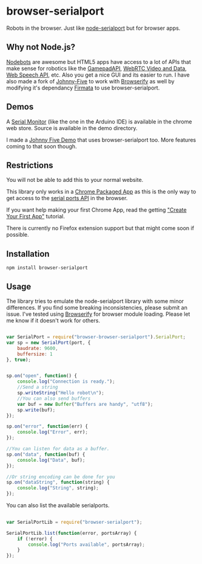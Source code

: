 
# browser-serialport

Robots in the browser. Just like [node-serialport](https://npmjs.org/package/serialport) but for browser apps. 


## Why not Node.js?

[Nodebots](http://nodebots.io/) are awesome but HTML5 apps have access to a lot of APIs that make sense for robotics like the [GamepadAPI](http://www.html5rocks.com/en/tutorials/doodles/gamepad/), [WebRTC Video and Data](http://www.webrtc.org/), [Web Speech API](http://www.google.com/intl/en/chrome/demos/speech.html), etc. Also you get a nice GUI and its easier to run. I have also made a fork of [Johnny-Five](https://github.com/garrows/johnny-five) to work with [Browserify](http://browserify.org/) as well by modifying it's dependancy [Firmata](https://github.com/garrows/firmata) to use browser-serialport. 


## Demos

A [Serial Monitor](https://chrome.google.com/webstore/detail/serial-monitor/ohncdkkhephpakbbecnkclhjkmbjnmlo) (like the one in the Arduino IDE) is available in the chrome web store. Source is available in the demo directory.

I made a [Johnny Five Demo](https://chrome.google.com/webstore/detail/johnny-five-demo/ikbnclceoeficmoaocnoggdaiacmalfo) that uses browser-serialport too. More features coming to that soon though.  


## Restrictions

You will not be able to add this to your normal website. 

This library only works in a [Chrome Packaged App](http://developer.chrome.com/apps/about_apps.html) as this is the only way to get access to the [serial ports API](http://developer.chrome.com/apps/serial.html) in the browser.

If you want help making your first Chrome App, read the getting ["Create Your First App"](http://developer.chrome.com/apps/first_app.html) tutorial.

There is currently no Firefox extension support but that might come soon if possible.

## Installation

```
npm install browser-serialport
```

## Usage

The library tries to emulate the node-serialport library with some minor differences. If you find some breaking inconsistencies, please submit an issue. I've tested using [Browserify](http://browserify.org/) for browser module loading. Please let me know if it doesn't work for others.

```js

var SerialPort = require("browser-browser-serialport").SerialPort;
var sp = new SerialPort(port, {
    baudrate: 9600,
    buffersize: 1
}, true);


sp.on("open", function() {
	console.log("Connection is ready.");
	//Send a string
	sp.writeString("Hello robot\n");
	//You can also send buffers
	var buf = new Buffer("Buffers are handy", "utf8");
	sp.write(buf);
});

sp.on("error", function(err) {
	console.log("Error", err);
});

//You can listen for data as a buffer.
sp.on("data", function(buf) {
	console.log("Data", buf);
});	

//Or string encoding can be done for you
sp.on("dataString", function(string) {
	console.log("String", string);
});	


```

You can also list the available serialports.

```js
	
var SerialPortLib = require("browser-serialport");

SerialPortLib.list(function(error, portsArray) {
	if (!error) {
		console.log("Ports available", portsArray);
	}
});

```

